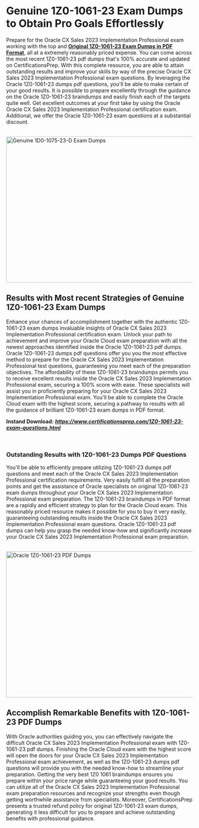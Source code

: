 <h1>Genuine 1Z0-1061-23 Exam Dumps to Obtain Pro Goals Effortlessly</h1>
<p>Prepare for the Oracle CX Sales 2023 Implementation Professional exam working with the top and <a href="https://www.certificationsprep.com/1Z0-1061-23-exam-questions.html"><strong>Original 1Z0-1061-23 Exam Dumps in PDF Format</strong></a>, all at a extremely reasonably priced expense. You can come across the most recent 1Z0-1061-23 pdf dumps that's 100% accurate and updated on CertificationsPrep. With this complete resource, you are able to attain outstanding results and improve your skills by way of the precise Oracle CX Sales 2023 Implementation Professional exam questions. By leveraging the Oracle 1Z0-1061-23 dumps pdf questions, you'll be able to make certain of your good results. It is possible to prepare excellently through the guidance on the Oracle 1Z0-1061-23 braindumps and easily finish each of the targets quite well. Get excellent outcomes at your first take by using the Oracle Oracle CX Sales 2023 Implementation Professional certification exam. Additional, we offer the Oracle 1Z0-1061-23 exam questions at a substantial discount.</p>
<p>&nbsp;<img src="https://i.imgur.com/XTkKqDV.png" alt="Genuine 1D0-1075-23-D Exam Dumps" width="700" height="394" /></p>
<h2><strong>Results with Most recent Strategies of Genuine 1Z0-1061-23 Exam Dumps</strong></h2>
<p>Enhance your chances of accomplishment together with the authentic 1Z0-1061-23 exam dumps invaluable insights of Oracle CX Sales 2023 Implementation Professional certification exam. Unlock your path to achievement and improve your Oracle Cloud exam preparation with all the newest approaches identified inside the Oracle 1Z0-1061-23 pdf dumps. Oracle 1Z0-1061-23 dumps pdf questions offer you you the most effective method to prepare for the Oracle CX Sales 2023 Implementation Professional test questions, guaranteeing you meet each of the preparation objectives. The affordability of these 1Z0-1061-23 braindumps permits you to receive excellent results inside the Oracle CX Sales 2023 Implementation Professional exam, securing a 100% score with ease. These specialists will assist you in proficiently preparing for your Oracle CX Sales 2023 Implementation Professional exam. You'll be able to complete the Oracle Cloud exam with the highest score, securing a pathway to results with all the guidance of brilliant 1Z0-1061-23 exam dumps in PDF format.&nbsp;</p>
<p><strong>Instand Download:</strong>&nbsp;<strong><a href="https://www.certificationsprep.com/1Z0-1061-23-exam-questions.html"><em>https://www.certificationsprep.com/1Z0-1061-23-exam-questions.html</em></a></strong></p>
<p>&nbsp;</p>
<h3><strong>Outstanding Results with 1Z0-1061-23 Dumps PDF Questions</strong></h3>
<p>You'll be able to efficiently prepare utilizing 1Z0-1061-23 dumps pdf questions and meet each of the Oracle CX Sales 2023 Implementation Professional certification requirements. Very easily fulfill all the preparation points and get the assistance of Oracle specialists on original 1Z0-1061-23 exam dumps throughout your Oracle CX Sales 2023 Implementation Professional exam preparation. The 1Z0-1061-23 braindumps in PDF format are a rapidly and efficient strategy to plan for the Oracle Cloud exam. This reasonably priced resource makes it possible for you to buy it very easily, guaranteeing outstanding results inside the Oracle CX Sales 2023 Implementation Professional exam questions. Oracle 1Z0-1061-23 pdf dumps can help you grasp the needed know-how and significantly increase your Oracle CX Sales 2023 Implementation Professional exam preparation.</p>
<p>&nbsp;<a href="https://www.certificationsprep.com/1Z0-1061-23-exam-questions.html"><img src="https://i.imgur.com/DQYUJ45.png" alt="Oracle 1Z0-1061-23 PDF Dumps" width="700" height="394" /></a></p>
<h2><strong>Accomplish Remarkable Benefits with 1Z0-1061-23 PDF Dumps</strong></h2>
<p>With Oracle authorities guiding you, you can effectively navigate the difficult Oracle CX Sales 2023 Implementation Professional exam with 1Z0-1061-23 pdf dumps. Finishing the Oracle Cloud exam with the highest score will open the doors for your Oracle CX Sales 2023 Implementation Professional exam achievement, as well as the 1Z0-1061-23 dumps pdf questions will provide you with the needed know-how to streamline your preparation. Getting the very best 1Z0 1061 braindumps ensures you prepare within your price range while guaranteeing your good results. You can utilize all of the Oracle CX Sales 2023 Implementation Professional exam preparation resources and recognize your strengths even though getting worthwhile assistance from specialists. Moreover, CertificationsPrep presents a trusted refund policy for original 1Z0-1061-23 exam dumps, generating it less difficult for you to prepare and achieve outstanding benefits with professional guidance.</p>
